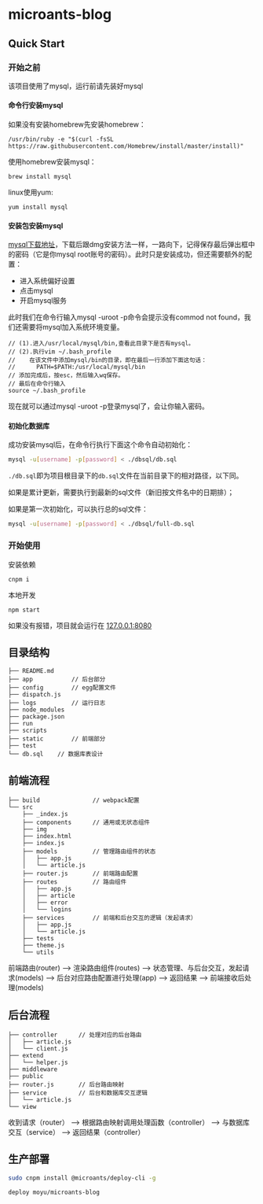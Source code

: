 # microants-blog

## Quick Start

### 开始之前

该项目使用了mysql，运行前请先装好mysql

#### 命令行安装mysql

如果没有安装homebrew先安装homebrew：

```
/usr/bin/ruby -e "$(curl -fsSL https://raw.githubusercontent.com/Homebrew/install/master/install)"
```

使用homebrew安装mysql：

```
brew install mysql
```

linux使用yum:

```
yum install mysql
```

#### 安装包安装mysql

[mysql下载地址](https://dev.mysql.com/downloads/mysql/)，下载后跟dmg安装方法一样，一路向下，记得保存最后弹出框中的密码（它是你mysql root账号的密码）。此时只是安装成功，但还需要额外的配置：

* 进入系统偏好设置
* 点击mysql
* 开启mysql服务

此时我们在命令行输入mysql -uroot -p命令会提示没有commod not found，我们还需要将mysql加入系统环境变量。

```
// (1).进入/usr/local/mysql/bin,查看此目录下是否有mysql。
// (2).执行vim ~/.bash_profile
//    在该文件中添加mysql/bin的目录，即在最后一行添加下面这句话：
//      PATH=$PATH:/usr/local/mysql/bin
// 添加完成后，按esc，然后输入wq保存。
// 最后在命令行输入
source ~/.bash_profile
```

现在就可以通过mysql -uroot -p登录mysql了，会让你输入密码。

#### 初始化数据库

成功安装mysql后，在命令行执行下面这个命令自动初始化：

```sh
mysql -u[username] -p[password] < ./dbsql/db.sql
```

`./db.sql`即为项目根目录下的`db.sql`文件在当前目录下的相对路径，以下同。

如果是累计更新，需要执行到最新的sql文件（新旧按文件名中的日期排）；

如果是第一次初始化，可以执行总的sql文件：

```sh
mysql -u[username] -p[password] < ./dbsql/full-db.sql
```

### 开始使用

安装依赖
```
cnpm i
```

本地开发
```
npm start
```

如果没有报错，项目就会运行在 [127.0.0.1:8080]()

## 目录结构

```
├── README.md
├── app           // 后台部分
├── config        // egg配置文件
├── dispatch.js
├── logs          // 运行日志
├── node_modules
├── package.json
├── run
├── scripts      
├── static        // 前端部分 
├── test
└── db.sql    // 数据库表设计
```

## 前端流程

```
├── build               // webpack配置  
└── src
    ├── _index.js
    ├── components      // 通用或无状态组件
    ├── img
    ├── index.html
    ├── index.js
    ├── models          // 管理路由组件的状态
    │   ├── app.js
    │   └── article.js
    ├── router.js       // 前端路由配置
    ├── routes          // 路由组件
    │   ├── app.js
    │   ├── article
    │   ├── error
    │   └── logins
    ├── services        // 前端和后台交互的逻辑（发起请求）
    │   ├── app.js
    │   └── article.js 
    ├── tests
    ├── theme.js
    └── utils
```
前端路由(router) --> 渲染路由组件(routes) --> 状态管理、与后台交互，发起请求(models) --> 后台对应路由配置进行处理(app) --> 返回结果 --> 前端接收后处理(models)

## 后台流程
```
├── controller      // 处理对应的后台路由
│   ├── article.js
│   └── client.js
├── extend
│   └── helper.js
├── middleware
├── public
├── router.js       // 后台路由映射
├── service         // 后台和数据库交互逻辑
│   └── article.js
└── view
```
收到请求（router） --> 根据路由映射调用处理函数（controller） --> 与数据库交互（service） --> 返回结果（controller）

## 生产部署
```sh
sudo cnpm install @microants/deploy-cli -g

deploy moyu/microants-blog
```
